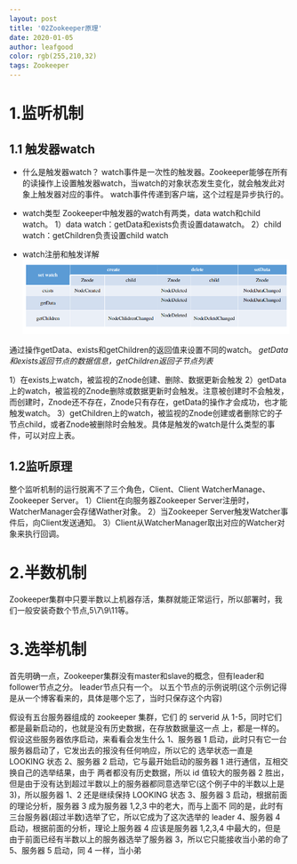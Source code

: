 ```yaml
---
layout: post
title: '02Zookeeper原理'
date: 2020-01-05
author: leafgood
color: rgb(255,210,32)
tags: Zookeeper
---
```


# 1.监听机制
## 1.1 触发器watch
- 什么是触发器watch？
watch事件是一次性的触发器。Zookeeper能够在所有的读操作上设置触发器watch，当watch的对象状态发生变化，就会触发此对象上触发器对应的事件。
watch事件传递到客户端，这个过程是异步执行的。

- watch类型
Zookeeper中触发器的watch有两类，data watch和child watch。
1）data watch：getData和exists负责设置datawatch。
2）child watch：getChildren负责设置child watch

- watch注册和触发详解
![watch触发器注册与触发](../assets/article/watch.png) 

通过操作getData、exists和getChildren的返回值来设置不同的watch。
*getData和exists返回节点的数据信息，getChildren返回子节点列表*

1）在exists上watch，被监视的Znode创建、删除、数据更新会触发
2）getData上的watch，被监视的Znode删除或数据更新时会触发。注意被创建时不会触发，而创建时，Znode还不存在，Znode只有存在，getData的操作才会成功，也才能触发watch。
3）getChildren上的watch，被监视的Znode创建或者删除它的子节点child，或者Znode被删除时会触发。具体是触发的watch是什么类型的事件，可以对应上表。

## 1.2监听原理
整个监听机制的运行脱离不了三个角色，Client、Client WatcherManage、Zookeeper Server。
1）Client在向服务器Zookeeper Server注册时，WatcherManager会存储Wather对象。
2）当Zookeeper Server触发Watcher事件后，向Client发送通知。
3）Client从WatcherManager取出对应的Watcher对象来执行回调。

# 2.半数机制
Zookeeper集群中只要半数以上机器存活，集群就能正常运行，所以部署时，我们一般安装奇数个节点,5\7\9\11等。

# 3.选举机制
首先明确一点，Zookeeper集群没有master和slave的概念，但有leader和follower节点之分。
leader节点只有一个。
以五个节点的示例说明(这个示例记得是从一个博客看来的，具体是哪个忘了，当时只保存这个内容)

假设有五台服务器组成的 zookeeper 集群，它们 的 serverid 从 1-5，同时它们都是最新启动的，也就是没有历史数据，在存放数据量这一点 上，都是一样的。假设这些服务器依序启动，来看看会发生什么
1、服务器 1 启动，此时只有它一台服务器启动了，它发出去的报没有任何响应，所以它的 选举状态一直是 LOOKING 状态
2、服务器 2 启动，它与最开始启动的服务器 1 进行通信，互相交换自己的选举结果，由于 两者都没有历史数据，所以 id 值较大的服务器 2 胜出，但是由于没有达到超过半数以上的服务器都同意选举它(这个例子中的半数以上是 3)，所以服务器 1、2 还是继续保持 LOOKING 状态
3、服务器 3 启动，根据前面的理论分析，服务器 3 成为服务器 1,2,3 中的老大，而与上面不 同的是，此时有三台服务器(超过半数)选举了它，所以它成为了这次选举的 leader
4、服务器 4 启动，根据前面的分析，理论上服务器 4 应该是服务器 1,2,3,4 中最大的，但是 由于前面已经有半数以上的服务器选举了服务器 3，所以它只能接收当小弟的命了
5、服务器 5 启动，同 4 一样，当小弟

